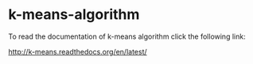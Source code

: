 k-means-algorithm
=================

To read the documentation of k-means algorithm click the following link:

http://k-means.readthedocs.org/en/latest/